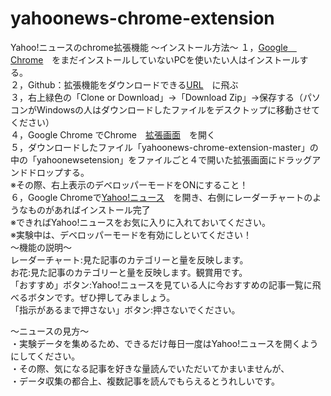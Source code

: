 # yahoonews-chrome-extension
Yahoo!ニュースのchrome拡張機能
～インストール方法～
１，[Google　Chrome](https://www.google.co.jp/chrome/index.html)　をまだインストールしていないPCを使いたい人はインストールする。  
２，Github：拡張機能をダウンロードできる[URL](https://github.com/kmyc0814/yahoonews-chrome-extension)　に飛ぶ  
３，右上緑色の「Clone or Download」→「Download Zip」→保存する（パソコンがWindowsの人はダウンロードしたファイルをデスクトップに移動させてください）  
４，Google Chrome でChrome　[拡張画面](chrome://extensions/)　を開く  
５，ダウンロードしたファイル「yahoonews-chrome-extension-master」の中の「yahoonewsetension」をファイルごと４で開いた拡張画面にドラッグアンドドロップする。  
※その際、右上表示のデベロッパーモードをONにすること！  
６，Google Chromeで[Yahoo!ニュース](https://news.yahoo.co.jp/)　を開き、右側にレーダーチャートのようなものがあればインストール完了  
※できればYahoo!ニュースをお気に入りに入れておいてください。  
※実験中は、デベロッパーモードを有効にしといてください！  
～機能の説明～  
レーダーチャート:見た記事のカテゴリーと量を反映します。  
お花:見た記事のカテゴリーと量を反映します。観賞用です。  
「おすすめ」ボタン:Yahoo!ニュースを見ている人に今おすすめの記事一覧に飛べるボタンです。ぜひ押してみましょう。  
「指示があるまで押さない」ボタン:押さないでください。  

～ニュースの見方～  
・実験データを集めるため、できるだけ毎日一度はYahoo!ニュースを開くようにしてください。  
・その際、気になる記事を好きな量読んでいただいてかまいませんが、  
・データ収集の都合上、複数記事を読んでもらえるとうれしいです。  
